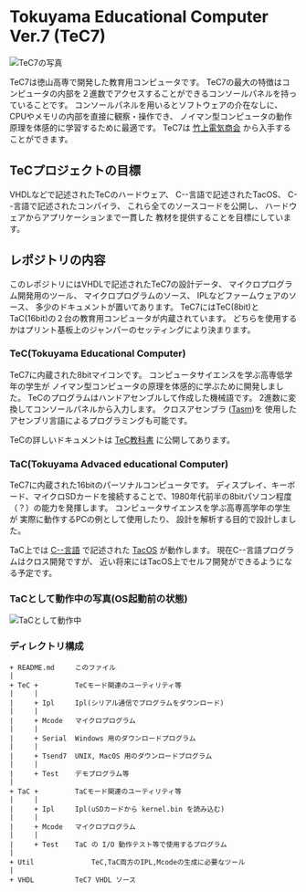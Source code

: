 # Tokuyama Educational Computer Ver.7 (TeC7)

![TeC7の写真](https://github.com/tctsigemura/TeC7/blob/master/Doc/TeC7.jpg?raw=true "写真")

TeC7は徳山高専で開発した教育用コンピュータです。
TeC7の最大の特徴はコンピュータの内部を２進数でアクセスすることができるコンソールパネルを持っていることです。
コンソールパネルを用いるとソフトウェアの介在なしに、
CPUやメモリの内部を直接に観察・操作でき、
ノイマン型コンピュータの動作原理を体感的に学習するために最適です。
TeC7は
[竹上電気商会](http://www.e-takegami.jp/products/tec6/)
から入手することができます。

## TeCプロジェクトの目標

VHDLなどで記述されたTeCのハードウェア、
C--言語で記述されたTacOS、
C--言語で記述されたコンパイラ、
これら全てのソースコードを公開し、
ハードウェアからアプリケーションまで一貫した
教材を提供することを目標にしています。

## レポジトリの内容
このレポジトリにはVHDLで記述されたTeC7の設計データ、
マイクロプログラム開発用のツール、
マイクロプログラムのソース、
IPLなどファームウェアのソース、
多少のドキュメントが置いてあります。
TeC7にはTeC(8bit)とTaC(16bit)の２台の教育用コンピュータが内蔵されています。
どちらを使用するかはプリント基板上のジャンパーのセッティングにより決まります。

### TeC(Tokuyama Educational Computer)
TeC7に内蔵された8bitマイコンです。
コンピュータサイエンスを学ぶ高専低学年の学生が
ノイマン型コンピュータの原理を体感的に学ぶために開発しました。
TeCのプログラムはハンドアセンブルして作成した機械語です。
2進数に変換してコンソールパネルから入力します。
クロスアセンブラ
([Tasm](https://github.com/tctsigemura/Tasm))を
使用したアセンブリ言語によるプログラミングも可能です。

TeCの詳しいドキュメントは
[TeC教科書](https://github.com/tctsigemura/TecTextBook)
に公開してあります。

### TaC(Tokuyama Advaced educational Computer)
TeC7に内蔵された16bitのパーソナルコンピュータです。
ディスプレイ、キーボード、マイクロSDカードを接続することで、1980年代前半の8bitパソコン程度（？）の能力を発揮します。
コンピュータサイエンスを学ぶ高専高学年の学生が
実際に動作するPCの例として使用したり、
設計を解析する目的で設計しました。

TaC上では
[C--言語](https://github.com/tctsigemura/C--)
で記述された
[TacOS](https://github.com/tctsigemura/TacOS)
が動作します。
現在C--言語プログラムはクロス開発ですが、
近い将来にはTacOS上でセルフ開発ができるようになる予定です。

### TaCとして動作中の写真(OS起動前の状態)
![TaCとして動作中](https://github.com/tctsigemura/TeC7/blob/master/Doc/TaC.jpg?raw=true "写真")

### ディレクトリ構成

```
+ README.md     このファイル
|
+ TeC +         TeCモード関連のユーティリティ等
|     |
|     + Ipl     Ipl(シリアル通信でプログラムをダウンロード)
|     |
|     + Mcode   マイクロプログラム
|     |
|     + Serial	Windows 用のダウンロードプログラム
|     |
|     + Tsend7	UNIX, MacOS 用のダウンロードプログラム
|     |
|     + Test    デモプログラム等
|
+ TaC +         TaCモード関連のユーティリティ等
|     |
|     + Ipl     Ipl(uSDカードから kernel.bin を読み込む)
|     |
|     + Mcode   マイクロプログラム
|     |
|     + Test    TaC の I/O 動作テスト等で使用するプログラム
|
+ Util			    TeC,TaC両方のIPL,Mcodeの生成に必要なツール
|
+ VHDL          TeC7 VHDL ソース
```
